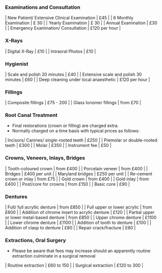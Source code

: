 ### Examinations and Consultation

| New Patient/ Extensive Clinical Examination | £45 |
| 6 Monthly Examination | £ 30 |
| Yearly Examination | £ 30 |
| Annual Examination | £30 |
| Emergency Examination/ Consultation | £120 per hour |

### X-Rays

| Digital X-Ray | £10 |
| Intraoral Photos | £10 |

### Hygienist

| Scale and polish 20 minutes | £40 |
| Extensive scale and polish 30 minutes | £60 |
| Deep cleaning under local anaesthetic | £120 per hour |

### Fillings

| Composite fillings | £75 - 200 |
| Glass Ionomer fillings | from £70 |

### Root Canal Treatment

+ Final restorations (crown or filling) are charged extra.
+ Normally charged on a time basis with typical prices as follows:

| Incisors/ Canines/ single-rooted teeth | £250 |
| Premolar or double-rooted teeth | £300 |
| Molar | £350 |
| Instrument fee | £50 |

### Crowns, Veneers, Inlays, Bridges

| Tooth-coloured crown | from £400 |
| Porcelain veneer | from £400 |
| Bridges | £400 per unit |
| Maryland bridges | £250 per unit |
| Re-cement crown or inlay | from £75 |
| Gold crown | from £400 |
| Gold inlay | from £400 |
| Post/core for crowns | from £150 |
| Basic core | £90 |

### Dentures

| Full/ full acryllic denture | from £850 |
| Full upper or lower acrylic | from £600 |
| Addition of chrome insert to acrylic denture |  £120 |
| Partial upper or lower metal-based denture | from £850 |
| Upper chrome denture | £1100 |
| Lower chrome denture | £1100 |
| Addition of tooth to denture | £100 |
| Addition of clasp to denture | £80 |
| Repair crack/fracture | £60 |

### Extractions, Oral Surgery

+ Please be aware that fees may increase should an apparently routine extraction culminate in a surgical removal

| Routine extraction | £60 to 150 |
| Surgical extraction | £120 to 300 |